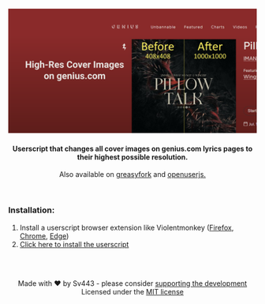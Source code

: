<div style="text-align:center;" align="center">

![banner showing a before and after of the cover image resolution on a genius.com lyrics page improving from 408x408 to 1000x1000](https://raw.githubusercontent.com/Sv443/High-res-cover-images-on-genius.com/refs/heads/main/High-Res-Cover-Images.png)  
  
#### Userscript that changes all cover images on genius.com lyrics pages to their highest possible resolution.
Also available on [greasyfork](https://greasyfork.org/en/scripts/528145-high-res-cover-images-on-genius-com) and [openuserjs.](https://openuserjs.org/scripts/Sv443/High-res_cover_images_on_genius.com)

</div>

<br>

### Installation:
1. Install a userscript browser extension like Violentmonkey ([Firefox](https://addons.mozilla.org/en-US/firefox/addon/violentmonkey/), [Chrome](https://chrome.google.com/webstore/detail/violentmonkey/jinjaccalgkegednnccohejagnlnfdag), [Edge](https://microsoftedge.microsoft.com/addons/detail/violentmonkey/eeagobfjdenkkddmbclomhiblgggliao?hl=en-GB&gl=DE))
2. [Click here to install the userscript](https://github.com/Sv443/High-res-cover-images-on-genius.com/raw/refs/heads/main/High-Res-Cover-Images.user.js)

<br><br>

<div style="text-align: center;" align="center">

Made with :heart: by Sv443 - please consider [supporting the development](https://github.com/sponsors/Sv443)  
Licensed under the [MIT license](./LICENSE.txt)

</div>
